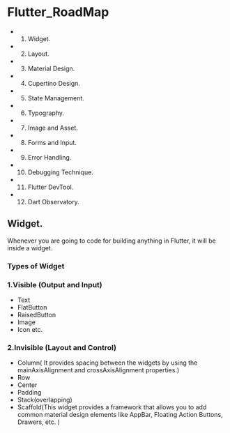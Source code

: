 # Flutter_RoadMap

- 1. Widget.
- 2. Layout.
- 3. Material Design.
- 4. Cupertino Design.
- 5. State Management.
- 6. Typography.
- 7. Image and Asset.
- 8. Forms and Input.
- 9. Error Handling.
- 10. Debugging Technique.
- 11. Flutter DevTool.
- 12. Dart Observatory.

## Widget.
Whenever you are going to code for building anything in Flutter, it will be inside a widget.

### Types of Widget

### 1.Visible (Output and Input)<br>
- Text<br>
- FlatButton<br>
- RaisedButton<br>
- Image <br>
- Icon etc.<br>
### 2.Invisible (Layout and Control)<br>
- Column( It provides spacing between the widgets by using the mainAxisAlignment and crossAxisAlignment properties.)<br>
- Row<br>
- Center
- Padding<br>
- Stack(overlapping)<br>
- Scaffold(This widget provides a framework that allows you to add common material design elements like AppBar, Floating Action Buttons, Drawers, etc.
)<br>
